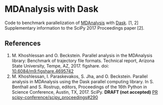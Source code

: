 # MDAnalysis with Dask #

Code to benchmark parallelization of
[MDAnalysis](http://mdanalysis.org) with
[Dask](http://dask.pydata.org/). [1, 2] Supplementary information to
the SciPy 2017 Proceedings paper [2].


## References ##

1. M. Khoshlessan and O. Beckstein. Parallel analysis in the
   MDAnalysis library: Benchmark of trajectory file formats. Technical
   report, Arizona State University, Tempe, AZ, 2017. figshare. doi:
   [10.6084/m9.figshare.4695742](https://doi.org/10.6084/m9.figshare.4695742)
2. M. Khoshlessan, I. Paraskevakos, S. Jha, and
   O. Beckstein. Parallel analysis in MDAnalysis using the Dask
   parallel computing library. In S. Benthall and S. Rostrup, editors,
   Proceedings of the 16th Python in Science Conference, Austin,
   TX, 2017. SciPy. **DRAFT (not accepted)**
   [PR scipy-conference/scipy_proceedings#290](https://github.com/scipy-conference/scipy_proceedings/pull/290)
   

